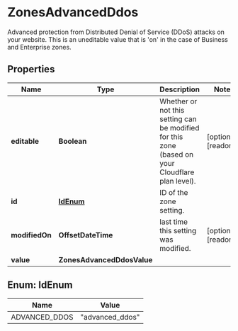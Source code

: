 

# ZonesAdvancedDdos

Advanced protection from Distributed Denial of Service (DDoS) attacks on your website. This is an uneditable value that is 'on' in the case of Business and Enterprise zones.

## Properties

| Name | Type | Description | Notes |
|------------ | ------------- | ------------- | -------------|
|**editable** | **Boolean** | Whether or not this setting can be modified for this zone (based on your Cloudflare plan level). |  [optional] [readonly] |
|**id** | [**IdEnum**](#IdEnum) | ID of the zone setting. |  |
|**modifiedOn** | **OffsetDateTime** | last time this setting was modified. |  [optional] [readonly] |
|**value** | **ZonesAdvancedDdosValue** |  |  |



## Enum: IdEnum

| Name | Value |
|---- | -----|
| ADVANCED_DDOS | &quot;advanced_ddos&quot; |



